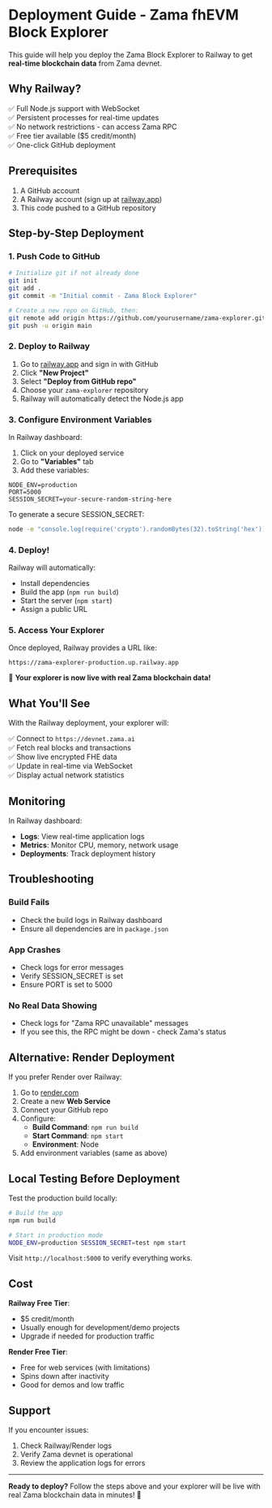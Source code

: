 # Deployment Guide - Zama fhEVM Block Explorer

This guide will help you deploy the Zama Block Explorer to Railway to get **real-time blockchain data** from Zama devnet.

## Why Railway?

✅ Full Node.js support with WebSocket  
✅ Persistent processes for real-time updates  
✅ No network restrictions - can access Zama RPC  
✅ Free tier available ($5 credit/month)  
✅ One-click GitHub deployment

## Prerequisites

1. A GitHub account
2. A Railway account (sign up at [railway.app](https://railway.app))
3. This code pushed to a GitHub repository

## Step-by-Step Deployment

### 1. Push Code to GitHub

```bash
# Initialize git if not already done
git init
git add .
git commit -m "Initial commit - Zama Block Explorer"

# Create a new repo on GitHub, then:
git remote add origin https://github.com/yourusername/zama-explorer.git
git push -u origin main
```

### 2. Deploy to Railway

1. Go to [railway.app](https://railway.app) and sign in with GitHub
2. Click **"New Project"**
3. Select **"Deploy from GitHub repo"**
4. Choose your `zama-explorer` repository
5. Railway will automatically detect the Node.js app

### 3. Configure Environment Variables

In Railway dashboard:
1. Click on your deployed service
2. Go to **"Variables"** tab
3. Add these variables:

```
NODE_ENV=production
PORT=5000
SESSION_SECRET=your-secure-random-string-here
```

To generate a secure SESSION_SECRET:
```bash
node -e "console.log(require('crypto').randomBytes(32).toString('hex'))"
```

### 4. Deploy!

Railway will automatically:
- Install dependencies
- Build the app (`npm run build`)
- Start the server (`npm start`)
- Assign a public URL

### 5. Access Your Explorer

Once deployed, Railway provides a URL like:
```
https://zama-explorer-production.up.railway.app
```

🎉 **Your explorer is now live with real Zama blockchain data!**

## What You'll See

With the Railway deployment, your explorer will:

✅ Connect to `https://devnet.zama.ai`  
✅ Fetch real blocks and transactions  
✅ Show live encrypted FHE data  
✅ Update in real-time via WebSocket  
✅ Display actual network statistics

## Monitoring

In Railway dashboard:
- **Logs**: View real-time application logs
- **Metrics**: Monitor CPU, memory, network usage
- **Deployments**: Track deployment history

## Troubleshooting

### Build Fails
- Check the build logs in Railway dashboard
- Ensure all dependencies are in `package.json`

### App Crashes
- Check logs for error messages
- Verify SESSION_SECRET is set
- Ensure PORT is set to 5000

### No Real Data Showing
- Check logs for "Zama RPC unavailable" messages
- If you see this, the RPC might be down - check Zama's status

## Alternative: Render Deployment

If you prefer Render over Railway:

1. Go to [render.com](https://render.com)
2. Create a new **Web Service**
3. Connect your GitHub repo
4. Configure:
   - **Build Command**: `npm run build`
   - **Start Command**: `npm start`
   - **Environment**: Node
5. Add environment variables (same as above)

## Local Testing Before Deployment

Test the production build locally:

```bash
# Build the app
npm run build

# Start in production mode
NODE_ENV=production SESSION_SECRET=test npm start
```

Visit `http://localhost:5000` to verify everything works.

## Cost

**Railway Free Tier**:
- $5 credit/month
- Usually enough for development/demo projects
- Upgrade if needed for production traffic

**Render Free Tier**:
- Free for web services (with limitations)
- Spins down after inactivity
- Good for demos and low traffic

## Support

If you encounter issues:
1. Check Railway/Render logs
2. Verify Zama devnet is operational
3. Review the application logs for errors

---

**Ready to deploy?** Follow the steps above and your explorer will be live with real Zama blockchain data in minutes! 🚀
